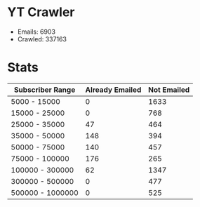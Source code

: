 # YT Crawler
- Emails: 6903
- Crawled: 337163

# Stats
| Subscriber Range  | Already Emailed | Not Emailed |
|-------|-------|-------|
| 5000 - 15000 | 0 | 1633 |
| 15000 - 25000 | 0 | 768 |
| 25000 - 35000 | 47 | 464 |
| 35000 - 50000 | 148 | 394 |
| 50000 - 75000 | 140 | 457 |
| 75000 - 100000 | 176 | 265 |
| 100000 - 300000 | 62 | 1347 |
| 300000 - 500000 | 0 | 477 |
| 500000 - 1000000 | 0 | 525 |
